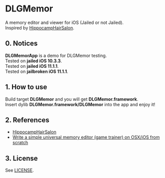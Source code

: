 # DLGMemor
A memory editor and viewer for iOS (Jailed or not Jailed).  
Inspired by [HippocampHairSalon](https://github.com/iosre/HippocampHairSalon).  

## 0. Notices
__DLGMemorApp__ is a demo for DLGMemor testing.  
Tested on __jailed iOS 10.3.3__.  
Tested on __jailed iOS 11.1.1__.  
Tested on __jailbroken iOS 11.1.1__.  

## 1. How to use
Build target __DLGMemor__ and you will get __DLGMemor.framework__.  
Insert dylib __DLGMemor.framework/DLGMemor__ into the app and enjoy it!  

## 2. References
* [HippocampHairSalon](https://github.com/iosre/HippocampHairSalon)
* [Write a simple universal memory editor (game trainer) on OSX/iOS from scratch](http://bbs.iosre.com/t/write-a-simple-universal-memory-editor-game-trainer-on-osx-ios-from-scratch/115)

## 3. License
See [LICENSE](https://github.com/DeviLeo/DLGMemor/blob/master/LICENSE "MIT").

